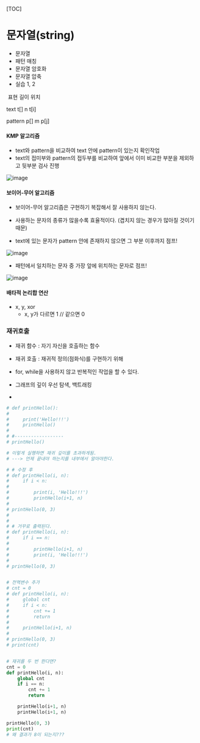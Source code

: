 [TOC]

# 문자열(string)

- 문자열
- 패턴 매칭
- 문자열 암호화
- 문자열 압축
- 실습 1, 2



​		   		표현			길이		위치

text				t[]				n			t[i]

pattern	 	p[]			   m	  	 p[j]









#### KMP 알고리즘

- text와 pattern을 비교하여 text 안에 pattern이 있는지 확인작업
- text의 접미부와 pattern의 접두부를 비교하여 앞에서 이미 비교한 부분을 제외하고 뒷부분 검사 진행

![image](https://user-images.githubusercontent.com/52685247/62848103-df02a980-bd14-11e9-9434-1792a13e08f2.png)



#### 보이어-무어 알고리즘

- 보이어-무어 알고리즘은 구현하기 복잡해서 잘 사용하지 않는다.
- 사용하는 문자의 종류가 많을수록 효율적이다. (겹치지 않는 경우가 많아질 것이기 때문)

- text에 있는 문자가 pattern 안에 존재하지 않으면 그 부분 이후까지 점프!

![image](https://user-images.githubusercontent.com/52685247/62848611-605b3b80-bd17-11e9-904e-96aba85e6505.png)



- 패턴에서 일치하는 문자 중 가장 앞에 위치하는 문자로 점프!

![image](https://user-images.githubusercontent.com/52685247/62848668-926c9d80-bd17-11e9-9e52-7cf08ae5dcc4.png)



#### 배타적 논리합 연산

- x, y, xor
  - x, y가 다르면 1 // 같으면 0



### 재귀호출

- 재귀 함수 : 자기 자신을 호출하는 함수
- 재귀 호출 : 재귀적 정의(점화식)를 구현하기 위해

- for, while을 사용하지 않고 반복적인 작업을 할 수 있다.



- 그래프의 깊이 우선 탐색, 백트래킹
- 



```python
# def printHello():
#
#     print('Hello!!!')
#     printHello()
#
# #------------------
# printHello()

# 이렇게 실행하면 재귀 깊이를 초과하게됨.
# ---> 언제 끝내야 하는지를 내부에서 알아야한다.

# # 수정 후
# def printHello(i, n):
#     if i < n:
#
#         print(i, 'Hello!!!')
#         printHello(i+1, n)
#
# printHello(0, 3)
#
#
# # 거꾸로 출력된다.
# def printHello(i, n):
#     if i == n:
#
#         printHello(i+1, n)
#         print(i, 'Hello!!!')
#
# printHello(0, 3)


# 전역변수 추가
# cnt = 0
# def printHello(i, n):
#     global cnt
#     if i < n:
#         cnt += 1
#         return
#
#     printHello(i+1, n)
#
# printHello(0, 3)
# print(cnt)


# 재귀를 두 번 한다면?
cnt = 0
def printHello(i, n):
    global cnt
    if i == n:
        cnt += 1
        return

    printHello(i+1, n)
    printHello(i+1, n)

printHello(0, 3)
print(cnt)
# 왜 결과가 8이 되는지???
```

